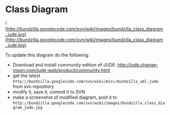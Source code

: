 # Class Diagram #

![http://bundzilla.googlecode.com/svn/wiki/images/bundzilla_class_diagram_jude.jpg](http://bundzilla.googlecode.com/svn/wiki/images/bundzilla_class_diagram_jude.jpg)

To update this diagram do the following:

  * Download and install community edition of JUDE: http://jude.change-vision.com/jude-web/product/community.html
  * get the latest `http://bundzilla.googlecode.com/svn/wiki/misc/bundzilla_uml.jude` from svn repository
  * modify it, save it, commit it to SVN
  * make a screenshot of modified diagram, post it to `http://bundzilla.googlecode.com/svn/wiki/images/bundzilla_class_diagram_jude.jpg`